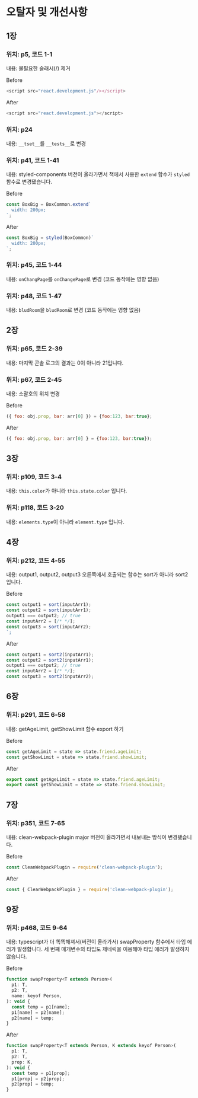 # 오탈자 및 개선사항
## 1장

### 위치: p5, 코드 1-1

내용: 불필요한 슬래시(/) 제거

Before
```js
<script src="react.development.js"/></script>
```

After
```js
<script src="react.development.js"></script>
```


### 위치: p24

내용: `__tset__`를 `__tests__`로 변경

### 위치: p41, 코드 1-41

내용: styled-components 버전이 올라가면서 책에서 사용한 `extend` 함수가 `styled` 함수로 변경됐습니다.

Before
```js
const BoxBig = BoxCommon.extend`
  width: 200px;
`;
```

After
```js
const BoxBig = styled(BoxCommon)`
  width: 200px;
`;
```

### 위치: p45, 코드 1-44

내용: `onChangPage`를 `onChangePage`로 변경 (코드 동작에는 영향 없음)

### 위치: p48, 코드 1-47

내용: `bludRoom`을 `bludRoom`로 변경 (코드 동작에는 영향 없음)

## 2장

### 위치: p65, 코드 2-39

내용: 마지막 콘솔 로그의 결과는 0이 아니라 21입니다.

### 위치: p67, 코드 2-45

내용: 소괄호의 위치 변경

Before
```js
({ foo: obj.prop, bar: arr[0] }) = {foo:123, bar:true};
```

After
```js
({ foo: obj.prop, bar: arr[0] } = {foo:123, bar:true});
```

## 3장

### 위치: p109, 코드 3-4

내용: `this.color`가 아니라 `this.state.color` 입니다.

### 위치: p118, 코드 3-20

내용: `elements.type`이 아니라 `element.type` 입니다.

## 4장

### 위치: p212, 코드 4-55

내용: output1, output2, output3 오른쪽에서 호출되는 함수는 sort가 아니라 sort2 입니다.

Before
```js
const output1 = sort(inputArr1);
const output2 = sort(inputArr1);
output1 === output2; // true
const inputArr2 = [/* */];
const output3 = sort(inputArr2);
`;
```

After
```js
const output1 = sort2(inputArr1);
const output2 = sort2(inputArr1);
output1 === output2; // true
const inputArr2 = [/* */];
const output3 = sort2(inputArr2);
```

## 6장

### 위치: p291, 코드 6-58

내용: getAgeLimit, getShowLimit 함수 export 하기

Before
```js
const getAgeLimit = state => state.friend.ageLimit;
const getShowLimit = state => state.friend.showLimit;
```

After
```js
export const getAgeLimit = state => state.friend.ageLimit;
export const getShowLimit = state => state.friend.showLimit;
```

## 7장

### 위치: p351, 코드 7-65

내용: clean-webpack-plugin major 버전이 올라가면서 내보내는 방식이 변경됐습니다.

Before
```js
const CleanWebpackPlugin = require('clean-webpack-plugin');
```

After
```js
const { CleanWebpackPlugin } = require('clean-webpack-plugin');
```

## 9장

### 위치: p468, 코드 9-64

내용: typescript가 더 똑똑해져서(버전이 올라가서) swapProperty 함수에서 타입 에러가 발생합니다. 세 번째 매개변수의 타입도 제네릭을 이용해야 타입 에러가 발생하지 않습니다.

Before
```js
function swapProperty<T extends Person>(
  p1: T,
  p2: T,
  name: keyof Person,
): void {
  const temp = p1[name];
  p1[name] = p2[name];
  p2[name] = temp;
}
```

After
```js
function swapProperty<T extends Person, K extends keyof Person>(
  p1: T,
  p2: T,
  prop: K,
): void {
  const temp = p1[prop];
  p1[prop] = p2[prop];
  p2[prop] = temp;
}
```
